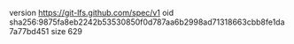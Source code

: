 version https://git-lfs.github.com/spec/v1
oid sha256:9875fa8eb2242b53530850f0d787aa6b2998ad71318663cbb8fe1da7a77bd451
size 629
